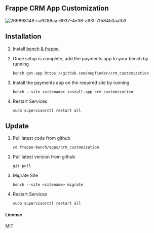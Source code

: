 ## Frappe CRM App Customization

![269898148-ca9288aa-6937-4e38-a93f-7f584b0aafb3](https://github.com/nepfinder/EW_Customization/assets/64308806/d4c06d02-17ad-4140-acac-404934d7d9c8)



## Installation
1. Install [bench & frappe]([https://frappeframework.com/docs/v14/user/en/installation](https://github.com/nepfinder/CRMCustomization)).

2. Once setup is complete, add the payments app to your bench by running
    ```
    bench get-app https://github.com/nepfinder/crm_customization
    ```
3. Install the payments app on the required site by running
    ```
    bench --site <sitename> install-app crm_customization
    ```
4. Restart Services
     ```
    sudo supervisorctl restart all
    ```


## Update

1. Pull latest code from github
    ```
    cd frappe-bench/apps/crm_customization
    ```   
2. Pull latest version from github
     ```
     git pull
    ```
3. Migrate Site
     ```
    bench --site <sitename> migrate
    ```
4. Restart Services
     ```
    sudo supervisorctl restart all
    ```

#### License

MIT
